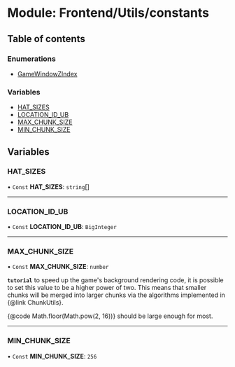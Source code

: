 # Module: Frontend/Utils/constants

## Table of contents

### Enumerations

- [GameWindowZIndex](../enums/Frontend_Utils_constants.GameWindowZIndex.md)

### Variables

- [HAT_SIZES](Frontend_Utils_constants.md#hat_sizes)
- [LOCATION_ID_UB](Frontend_Utils_constants.md#location_id_ub)
- [MAX_CHUNK_SIZE](Frontend_Utils_constants.md#max_chunk_size)
- [MIN_CHUNK_SIZE](Frontend_Utils_constants.md#min_chunk_size)

## Variables

### HAT_SIZES

• `Const` **HAT_SIZES**: `string`[]

---

### LOCATION_ID_UB

• `Const` **LOCATION_ID_UB**: `BigInteger`

---

### MAX_CHUNK_SIZE

• `Const` **MAX_CHUNK_SIZE**: `number`

**`tutorial`** to speed up the game's background rendering code, it is possible to set this value to
be a higher power of two. This means that smaller chunks will be merged into larger chunks via
the algorithms implemented in {@link ChunkUtils}.

{@code Math.floor(Math.pow(2, 16))} should be large enough for most.

---

### MIN_CHUNK_SIZE

• `Const` **MIN_CHUNK_SIZE**: `256`
